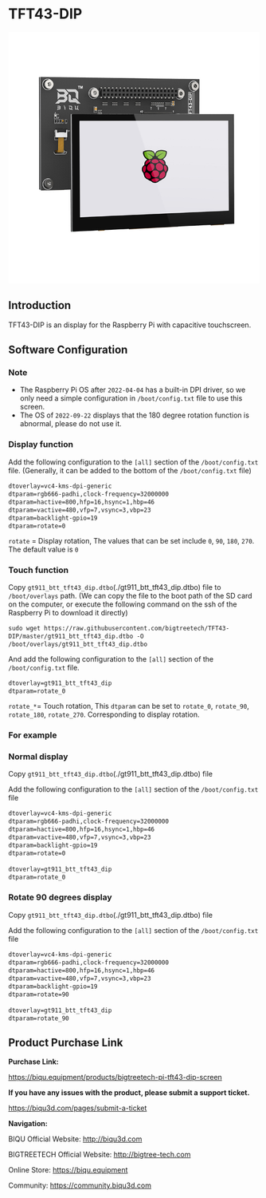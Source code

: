 # TFT43-DIP

<img src=img/TFT43-DIP/TFT43_DIP_Title.png width="600" />

## **Introduction**

TFT43-DIP is an display for the Raspberry Pi with capacitive touchscreen.

## **Software Configuration**

### Note

* The Raspberry Pi OS after `2022-04-04` has a built-in DPI driver, so we only need a simple configuration in `/boot/config.txt` file to use this screen.
* The OS of `2022-09-22` displays that the 180 degree rotation function is abnormal, please do not use it.

### Display function

Add the following configuration to the `[all]` section of the `/boot/config.txt` file. (Generally, it can be added to the bottom of the `/boot/config.txt` file)

```
dtoverlay=vc4-kms-dpi-generic
dtparam=rgb666-padhi,clock-frequency=32000000
dtparam=hactive=800,hfp=16,hsync=1,hbp=46
dtparam=vactive=480,vfp=7,vsync=3,vbp=23
dtparam=backlight-gpio=19
dtparam=rotate=0
```

`rotate` = Display rotation, The values that can be set include `0`, `90`, `180`, `270`. The default value is `0`

### Touch function

Copy `gt911_btt_tft43_dip.dtbo`(./gt911_btt_tft43_dip.dtbo) file to `/boot/overlays` path. (We can copy the file to the boot path of the SD card on the computer, or execute the following command on the ssh of the Raspberry Pi to download it directly)

```
sudo wget https://raw.githubusercontent.com/bigtreetech/TFT43-DIP/master/gt911_btt_tft43_dip.dtbo -O /boot/overlays/gt911_btt_tft43_dip.dtbo
```

And add the following configuration to the `[all]` section of the `/boot/config.txt` file.

```
dtoverlay=gt911_btt_tft43_dip
dtparam=rotate_0
```

`rotate_*`= Touch rotation, This `dtparam` can be set to `rotate_0`, `rotate_90`, `rotate_180`, `rotate_270`. Corresponding to display rotation.

### For example

### Normal display

Copy `gt911_btt_tft43_dip.dtbo`(./gt911_btt_tft43_dip.dtbo) file

Add the following configuration to the `[all]` section of the `/boot/config.txt` file

```
dtoverlay=vc4-kms-dpi-generic
dtparam=rgb666-padhi,clock-frequency=32000000
dtparam=hactive=800,hfp=16,hsync=1,hbp=46
dtparam=vactive=480,vfp=7,vsync=3,vbp=23
dtparam=backlight-gpio=19
dtparam=rotate=0

dtoverlay=gt911_btt_tft43_dip
dtparam=rotate_0
```



### Rotate 90 degrees display

Copy `gt911_btt_tft43_dip.dtbo`(./gt911_btt_tft43_dip.dtbo) file

Add the following configuration to the `[all]` section of the `/boot/config.txt` file

```
dtoverlay=vc4-kms-dpi-generic
dtparam=rgb666-padhi,clock-frequency=32000000
dtparam=hactive=800,hfp=16,hsync=1,hbp=46
dtparam=vactive=480,vfp=7,vsync=3,vbp=23
dtparam=backlight-gpio=19
dtparam=rotate=90

dtoverlay=gt911_btt_tft43_dip
dtparam=rotate_90
```



## Product Purchase Link

**Purchase Link:**

https://biqu.equipment/products/bigtreetech-pi-tft43-dip-screen



**If you have any issues with the product, please submit a support ticket.**

https://biqu3d.com/pages/submit-a-ticket



**Navigation:**

BIQU Official Website:                         				http://biqu3d.com

BIGTREETECH Official Website:           			   http://bigtree-tech.com

Online Store:                                      				    https://biqu.equipment

Community:                                      				     https://community.biqu3d.com
